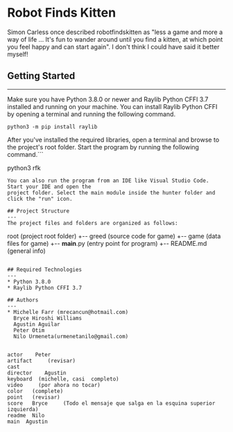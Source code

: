 # Robot Finds Kitten
Simon Carless once described robotfindskitten as "less a game and more a way of life ... It's fun to wander around until you find a kitten, at which point you feel happy and can start again". I don't think I could have said it better myself!

## Getting Started
---
Make sure you have Python 3.8.0 or newer and Raylib Python CFFI 3.7 installed and running on your machine. You can install Raylib Python CFFI by opening a terminal and running the following command.
```
python3 -m pip install raylib
```
After you've installed the required libraries, open a terminal and browse to the project's root folder. Start the program by running the following command.```

python3 rfk 
```
You can also run the program from an IDE like Visual Studio Code. Start your IDE and open the 
project folder. Select the main module inside the hunter folder and click the "run" icon.

## Project Structure
---
The project files and folders are organized as follows:
```
root                    (project root folder)
+-- greed               (source code for game)
  +-- game              (data files for game)
  +-- __main__.py       (entry point for program)
+-- README.md           (general info)
```

## Required Technologies
---
* Python 3.8.0
* Raylib Python CFFI 3.7

## Authors
---
* Michelle Farr (mrecancun@hotmail.com)
  Bryce Hiroshi Williams
  Agustin Aguilar
  Peter Otim
  Nilo Urmeneta(urmenetanilo@gmail.com)


actor    Peter
artifact     (revisar)
cast         
director    Agustin
keyboard  (michelle, casi  completo)
video     (por ahora no tocar)
color   (complete)
point   (revisar)
score   Bryce     (Todo el mensaje que salga en la esquina superior izquierda)
readme  Nilo
main  Agustin